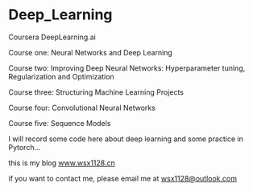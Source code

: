 # Deep_Learning
Coursera DeepLearning.ai

Course one: Neural Networks and Deep Learning

Course two: Improving Deep Neural Networks: Hyperparameter tuning, Regularization and Optimization

Course three: Structuring Machine Learning Projects

Course four: Convolutional Neural Networks

Course five: Sequence Models


I will record some code here about deep learning and some practice in Pytorch...

this is my blog www.wsx1128.cn

if you want to contact me, please email me at wsx1128@outlook.com
